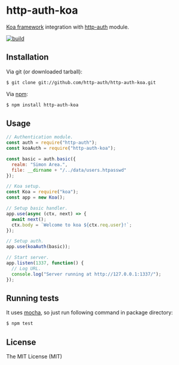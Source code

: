 # http-auth-koa
[Koa framework](http://koajs.com/) integration with [http-auth](https://github.com/gevorg/http-auth) module.

[![build](https://github.com/http-auth/http-auth-koa/workflows/build/badge.svg)](https://github.com/http-auth/http-auth-koa/actions/workflows/build.yml)

## Installation

Via git (or downloaded tarball):

```bash
$ git clone git://github.com/http-auth/http-auth-koa.git
```
Via [npm](http://npmjs.org/):

```bash
$ npm install http-auth-koa
```    

## Usage
```javascript
// Authentication module.
const auth = require("http-auth");
const koaAuth = require("http-auth-koa");

const basic = auth.basic({
  realm: "Simon Area.",
  file: __dirname + "/../data/users.htpasswd"
});

// Koa setup.
const Koa = require("koa");
const app = new Koa();

// Setup basic handler.
app.use(async (ctx, next) => {
  await next();
  ctx.body = `Welcome to koa ${ctx.req.user}!`;
});

// Setup auth.
app.use(koaAuth(basic));

// Start server.
app.listen(1337, function() {
  // Log URL.
  console.log("Server running at http://127.0.0.1:1337/");
});
```


## Running tests

It uses [mocha](https://mochajs.org/), so just run following command in package directory:

```bash
$ npm test
```

## License

The MIT License (MIT)
